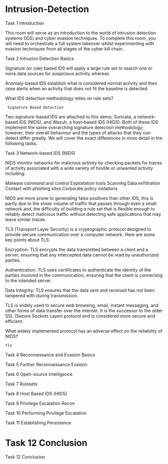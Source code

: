 # Intrusion-Detection

Task 1 Introduction

This room will serve as an introduction to the world of intrusion detection systems (IDS) and cyber evasion techniques. To complete this room, you will need to orchestrate a full system takeover whilst experimenting with evasion techniques from all stages of the cyber kill chain.

Task 2 Intrusion Detection Basics

Signature (or rule) based IDS will apply a large rule set to search one or more data sources for suspicious activity whereas

Anomaly-based IDS establish what is considered normal activity and then raise alerts when an activity that does not fit the baseline is detected.

What IDS detection methodology relies on rule sets?

```
 Signature Based Detection
```

Two signature-based IDS are attached to this demo; Suricata, a network-based IDS (NIDS), and Wazuh, a host-based IDS (HIDS). Both of these IDS implement the same overarching signature detection methodology; however, their overall behaviour and the types of attacks that they can detect differ greatly. We will cover the exact differences in more detail in the following tasks.

Task 3 Network-based IDS (NIDS)

NIDS monitor networks for malicious activity by checking packets for traces of activity associated with a wide variety of hostile or unwanted activity including:

Malware command and control
Exploitation tools
Scanning
Data exfiltration
Contact with phishing sites
Corporate policy violations

NIDS are more prone to generating false positives than other IDS, this is partly due to the sheer volume of traffic that passes through even a small network and, the difficulty of building a rule set that is flexible enough to reliably detect malicious traffic without detecting safe applications that may leave similar traces.

TLS (Transport Layer Security) is a cryptographic protocol designed to provide secure communication over a computer network. Here are some key points about TLS:

Encryption: TLS encrypts the data transmitted between a client and a server, ensuring that any intercepted data cannot be read by unauthorized parties.

Authentication: TLS uses certificates to authenticate the identity of the parties involved in the communication, ensuring that the client is connecting to the intended server.

Data Integrity: TLS ensures that the data sent and received has not been tampered with during transmission.

TLS is widely used to secure web browsing, email, instant messaging, and other forms of data transfer over the internet. It is the successor to the older SSL (Secure Sockets Layer) protocol and is considered more secure and efficient.

What widely implemented protocol has an adverse effect on the reliability of NIDS?

```
tls
```


Task 4 Reconnaissance and Evasion Basics
























Task 5 Further Reconnaissance Evasion





















Task 6 Open-source Intelligence
















Task 7 Rulesets











Task 8 Host Based IDS (HIDS)













Task 9 Privilege Escalation Recon







Task 10 Performing Privilege Escalation












Task 11 Establishing Persistence









# Task 12 Conclusion











Task 12
Conclusion
